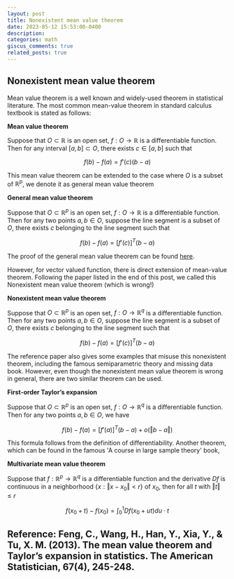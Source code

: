 ```yaml
---
layout: post
title: Nonexistent mean value theorem
date: 2023-05-12 15:53:00-0400
description: 
categories: math
giscus_comments: true
related_posts: true
---
```

## Nonexistent mean value theorem

Mean value theorem is a well known and widely-used theorem in statistical literature. The most common mean-value theorem in standard calculus textbook is stated as follows:

**Mean value theorem**

Suppose that $O\subset \mathbb{R}$ is an open set, $f:O\rightarrow \mathbb{R}$ is a differentiable function. Then for any interval $[a,b]\subset O$, there exists $c\in [a,b]$ such that

$$ f(b)-f(a) = f'(c)(b-a) $$


This mean value theorem can be extended to the case where $O$ is a subset of $\mathbb{R}^p$, we denote it as general mean value theorem

**General mean value theorem**

Suppose that $O \subset \mathbb{R}^p$ is an open set, $f:O\rightarrow \mathbb{R}$ is a differentiable function. Then for any two points $a,b \in O$, suppose the line segment is a subset of $O$, there exists $c$ belonging to the line segment such that

$$ f(b)-f(a) = [f'(c)]^T(b-a) $$

The proof of the general mean value theorem can be found [here]([https://link-url-here.org](http://www.math.toronto.edu/courses/mat237y1/20199/notes/Chapter2/S2.4.html)http://www.math.toronto.edu/courses/mat237y1/20199/notes/Chapter2/S2.4.html). 

However, for vector valued function, there is direct extension of mean-value theorem. Following the paper listed in the end of this post, we called this Nonexistent mean value theorem (which is wrong!)


**Nonexistent mean value theorem** 

Suppose that $O\subset \mathbb{R}^p$ is an open set, $f:O\rightarrow \mathbb{R}^q$ is a differentiable function. Then for any two points $a,b \in O$, suppose the line segment is a subset of $O$, there exists $c$ belonging to the line segment such that

$$ f(b)-f(a) = [f'(c)]^T(b-a) $$


The reference paper also gives some examples that misuse this nonexistent theorem, including the famous semiparametric theory and missing data book. However, even though the nonexistent mean value theorem is wrong in general, there are two similar theorem can be used.

**First-order Taylor’s expansion**

Suppose that $O\subset \mathbb{R}^p$ is an open set, $f:O\rightarrow \mathbb{R}^q$ is a differentiable function. Then for any two points $a,b \in O$, we have

$$ f(b)-f(a) = [f'(a)]^T(b-a) + o(\Vert b-a \Vert) $$

This formula follows from the definition of differentiability. Another theorem, which can be found in the famous 'A course in large sample theory' book,

**Multivariate mean value theorem**

Suppose that  $f:\mathbb{R}^p\rightarrow \mathbb{R}^q$ is a differentiable function and the derivative $Df$ is continuous in a neighborhood $\{x: \Vert x-x_0 \Vert < r\}$ of $x_0$, then for all $t$ with $\Vert t \Vert\leq r$

$$ f(x_0+t)-f(x_0) = \int_{0}^1 Df(x_0+ut)du \cdot t$$



Reference:
Feng, C., Wang, H., Han, Y., Xia, Y., & Tu, X. M. (2013). The mean value theorem and Taylor’s expansion in statistics. The American Statistician, 67(4), 245-248.
------
